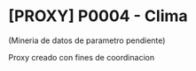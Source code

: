 # [PROXY] P0004 - Clima

(Mineria de datos de parametro pendiente)

Proxy creado con fines de coordinacion